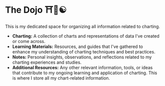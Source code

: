 
# The Dojo ⛩️🥋☯

This is my dedicated space for organizing all information related to charting. 

- **Charting:** A collection of charts and representations of data I've created or come across.
- **Learning Materials:** Resources, and guides that I've gathered to enhance my understanding of charting techniques and best practices.
- **Notes:** Personal insights, observations, and reflections related to my charting experiences and studies.
- **Additional Resources:** Any other relevant information, tools, or ideas that contribute to my ongoing learning and application of charting. This is where I store all my chart-related information.